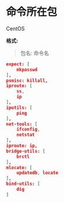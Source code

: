 # 命令所在包

CentOS

**格式:**

> 包名: 命令名

```json
expect: [
    mkpasswd
],
psmisc: killall,
iproute: [
    ss, 
    ip
],
iputils: [
    ping
],
net-tools: [
    ifconfig,
    netstat
],
iproute: ip,
bridge-utils: [
    brctl
],
mlocate: [
    updatedb, locate
],
bind-utils: [
    dig
]
```
